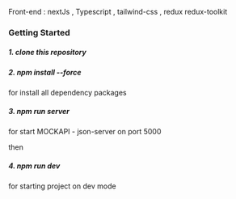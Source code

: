 
Front-end : nextJs , Typescript , tailwind-css , redux redux-toolkit

### Getting Started

##### 1. clone this repository

##### 2. npm install --force
for install all dependency packages


##### 3. npm run server 
for start MOCKAPI - json-server on port 5000

then

##### 4. npm run dev 
for starting project on dev mode
